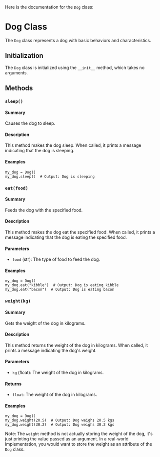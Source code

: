 Here is the documentation for the `Dog` class:

**Dog Class**
================

The `Dog` class represents a dog with basic behaviors and characteristics.

**Initialization**
----------------

The `Dog` class is initialized using the `__init__` method, which takes no arguments.

**Methods**
------------

### `sleep()`
#### Summary
Causes the dog to sleep.

#### Description
This method makes the dog sleep. When called, it prints a message indicating that the dog is sleeping.

#### Examples
```
my_dog = Dog()
my_dog.sleep()  # Output: Dog is sleeping
```
### `eat(food)`
#### Summary
Feeds the dog with the specified food.

#### Description
This method makes the dog eat the specified food. When called, it prints a message indicating that the dog is eating the specified food.

#### Parameters
* `food` (str): The type of food to feed the dog.

#### Examples
```
my_dog = Dog()
my_dog.eat("kibble")  # Output: Dog is eating kibble
my_dog.eat("bacon")  # Output: Dog is eating bacon
```
### `weight(kg)`
#### Summary
Gets the weight of the dog in kilograms.

#### Description
This method returns the weight of the dog in kilograms. When called, it prints a message indicating the dog's weight.

#### Parameters
* `kg` (float): The weight of the dog in kilograms.

#### Returns
* `float`: The weight of the dog in kilograms.

#### Examples
```
my_dog = Dog()
my_dog.weight(20.5)  # Output: Dog weighs 20.5 kgs
my_dog.weight(30.2)  # Output: Dog weighs 30.2 kgs
```
Note: The `weight` method is not actually storing the weight of the dog, it's just printing the value passed as an argument. In a real-world implementation, you would want to store the weight as an attribute of the `Dog` class.